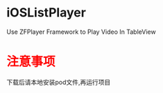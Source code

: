 # iOSListPlayer
Use ZFPlayer Framework to Play Video In TableView
<h1 style="color:red">注意事项</h1>
<div>
	<p>下载后请本地安装pod文件,再运行项目</p>
</div>
